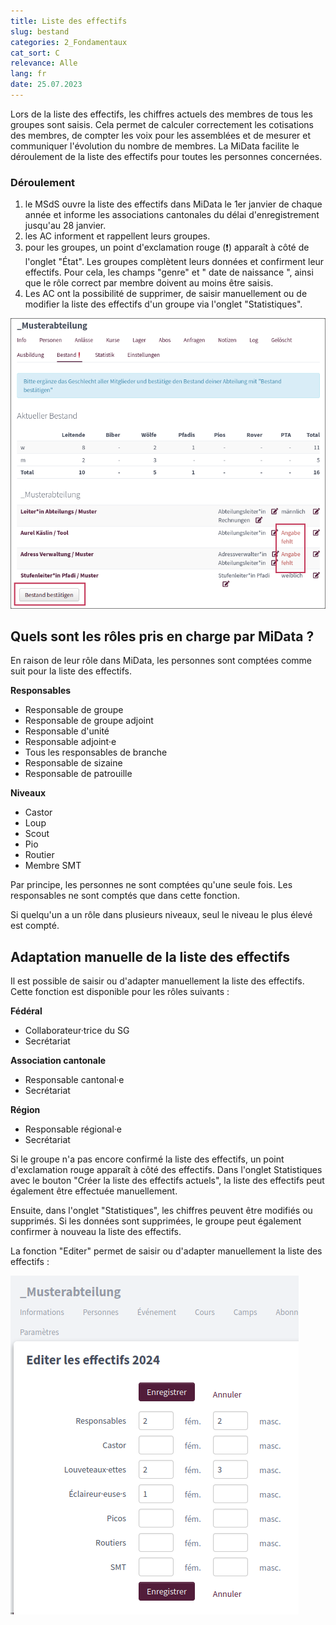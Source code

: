 ```yaml
---
title: Liste des effectifs
slug: bestand
categories: 2_Fondamentaux
cat_sort: C
relevance: Alle
lang: fr
date: 25.07.2023
---
```


Lors de la liste des effectifs, les chiffres actuels des membres de tous les groupes sont saisis. Cela permet de calculer correctement les cotisations des membres, de compter les voix pour les assemblées et de mesurer et communiquer l'évolution du nombre de membres. La MiData facilite le déroulement de la liste des effectifs pour toutes les personnes concernées.

### Déroulement

1. le MSdS ouvre la liste des effectifs dans MiData le 1er janvier de chaque année et informe les associations cantonales du délai d'enregistrement jusqu'au 28 janvier.
2. les AC informent et rappellent leurs groupes.
3. pour les groupes, un point d'exclamation rouge (❗) apparaît à côté de l'onglet "État". Les groupes complètent leurs données et confirment leur effectifs. Pour cela, les champs "genre" et " date de naissance ", ainsi que le rôle correct par membre doivent au moins être saisis.
4. Les AC ont la possibilité de supprimer, de saisir manuellement ou de modifier la liste des effectifs d'un groupe via l'onglet "Statistiques".

![complètenter les effectifs](/images/basicfunctions/bestand_abteilung_de.png) 

## Quels sont les rôles pris en charge par MiData ?

En raison de leur rôle dans MiData, les personnes sont comptées comme suit pour la liste des effectifs.

**Responsables**
- Responsable de groupe
- Responsable de groupe adjoint
- Responsable d'unité
- Responsable adjoint·e
- Tous les responsables de branche
- Responsable de sizaine
- Responsable de patrouille

**Niveaux**
- Castor
- Loup
- Scout
- Pio
- Routier
- Membre SMT

Par principe, les personnes ne sont comptées qu'une seule fois. Les responsables ne sont comptés que dans cette fonction.

Si quelqu'un a un rôle dans plusieurs niveaux, seul le niveau le plus élevé est compté.

## Adaptation manuelle de la liste des effectifs

Il est possible de saisir ou d'adapter manuellement la liste des effectifs. Cette fonction est disponible pour les rôles suivants :

**Fédéral**
- Collaborateur·trice du SG
- Secrétariat

**Association cantonale**
- Responsable cantonal·e
- Secrétariat

**Région**
- Responsable régional·e
- Secrétariat

Si le groupe n'a pas encore confirmé la liste des effectifs, un point d'exclamation rouge apparaît à côté des effectifs. Dans l'onglet Statistiques avec le bouton "Créer la liste des effectifs actuels", la liste des effectifs peut également être effectuée manuellement.

Ensuite, dans l'onglet "Statistiques", les chiffres peuvent être modifiés ou supprimés. Si les données sont supprimées, le groupe peut également confirmer à nouveau la liste des effectifs.

La fonction "Editer" permet de saisir ou d'adapter manuellement la liste des effectifs :

![Statistiques](/images/basicfunctions/bestand_manuell_fr.png)